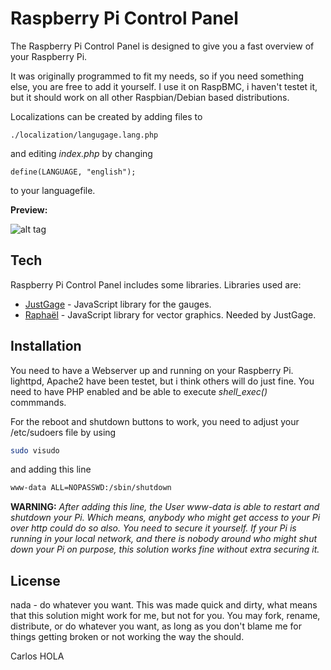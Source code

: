 Raspberry Pi Control Panel
=========

The Raspberry Pi Control Panel is designed to give you a fast overview of your Raspberry Pi.

It was originally programmed to fit my needs, so if you need something else, you are free to add it yourself. I use it on RaspBMC,
i haven't testet it, but it should work on all other Raspbian/Debian based distributions.

Localizations can be created by adding files to
```
./localization/langugage.lang.php
```

and editing *index.php* by changing

```
define(LANGUAGE, "english");
```
to your languagefile.

**Preview:**

![alt tag](http://i.imgur.com/kxLWoH7.png)

Tech
-----------

Raspberry Pi Control Panel includes some libraries. Libraries used are:

* [JustGage] - JavaScript library for the gauges.
* [Raphaël] - JavaScript library for vector graphics. Needed by JustGage.

Installation
--------------

You need to have a Webserver up and running on your Raspberry Pi. lighttpd, Apache2 have been testet, but i think others will do just fine. You need to have PHP enabled and be able to execute *shell_exec()* commmands.

For the reboot and shutdown buttons to work, you need to adjust your /etc/sudoers file by using
```sh
sudo visudo
```
and adding this line
```sh
www-data ALL=NOPASSWD:/sbin/shutdown
```
**WARNING:**
*After adding this line, the User www-data is able to restart and shutdown your Pi. Which means, anybody who might get access to your Pi over http could do so also. You need to secure it yourself. If your Pi is running in your local network, and there is nobody around who might shut down your Pi on purpose, this solution works fine without extra securing it.*

License
----

nada - do whatever you want. This was made quick and dirty, what means that this solution might work for me, but not for you. You may fork, rename, distribute, or do whatever you want, as long as you don't blame me for things getting broken or not working the way the should.

[JustGage]:http://justgage.com/
[Raphaël]:http://raphaeljs.com/
Carlos
HOLA

